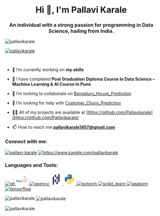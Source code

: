 <h1 align="center">Hi 👋, I'm Pallavi Karale</h1>
<h3 align="center">An individual with a strong passion for programming in Data Science, hailing from India.</h3>

<p align="left"> <img src="https://komarev.com/ghpvc/?username=pallavikarale&label=Profile%20views&color=0e75b6&style=flat" alt="pallavikarale" /> </p>

<p align="left"> <a href="https://github.com/ryo-ma/github-profile-trophy"><img src="https://github-profile-trophy.vercel.app/?username=pallavikarale" alt="pallavikarale" /></a> </p>

<p align="left"> <a href="https://twitter.com/" target="blank"><img src="https://img.shields.io/twitter/follow/?logo=twitter&style=for-the-badge" alt="" /></a> </p>

- 🔭 I’m currently working on **my skills**

- 🌱 I have completed **Post Graduation Diploma Course In Data Science – Machine Learning & AI Course In Pune**

- 👯 I’m looking to collaborate on [Bengaluru_House_Prediction](https://github.com/Pallavikarale/ML-Projects)

- 🤝 I’m looking for help with [Customer_Churn_Prediction](https://github.com/Pallavikarale/Customer_Churn_Prediction)

- 👨‍💻 All of my projects are available at [https://github.com/Pallavikarale](https://github.com/Pallavikarale)

- 📫 How to reach me **pallavikarale1457@gmail.com**

<h3 align="left">Connect with me:</h3>
<p align="left">
<a href="https://linkedin.com/in/pallavi-karale" target="blank"><img align="center" src="https://raw.githubusercontent.com/rahuldkjain/github-profile-readme-generator/master/src/images/icons/Social/linked-in-alt.svg" alt="pallavi-karale" height="30" width="40" /></a>
<a href="https://kaggle.com/https://www.kaggle.com/pallavikarale" target="blank"><img align="center" src="https://raw.githubusercontent.com/rahuldkjain/github-profile-readme-generator/master/src/images/icons/Social/kaggle.svg" alt="https://www.kaggle.com/pallavikarale" height="30" width="40" /></a>
</p>

<h3 align="left">Languages and Tools:</h3>
<p align="left"> <a href="https://git-scm.com/" target="_blank" rel="noreferrer"> <img src="https://www.vectorlogo.zone/logos/git-scm/git-scm-icon.svg" alt="git" width="40" height="40"/> </a> <a href="https://www.mysql.com/" target="_blank" rel="noreferrer"> <img src="https://raw.githubusercontent.com/devicons/devicon/master/icons/mysql/mysql-original-wordmark.svg" alt="mysql" width="40" height="40"/> </a> <a href="https://opencv.org/" target="_blank" rel="noreferrer"> <img src="https://www.vectorlogo.zone/logos/opencv/opencv-icon.svg" alt="opencv" width="40" height="40"/> </a> <a href="https://pandas.pydata.org/" target="_blank" rel="noreferrer"> <img src="https://raw.githubusercontent.com/devicons/devicon/2ae2a900d2f041da66e950e4d48052658d850630/icons/pandas/pandas-original.svg" alt="pandas" width="40" height="40"/> </a> <a href="https://www.python.org" target="_blank" rel="noreferrer"> <img src="https://raw.githubusercontent.com/devicons/devicon/master/icons/python/python-original.svg" alt="python" width="40" height="40"/> </a> <a href="https://pytorch.org/" target="_blank" rel="noreferrer"> <img src="https://www.vectorlogo.zone/logos/pytorch/pytorch-icon.svg" alt="pytorch" width="40" height="40"/> </a> <a href="https://scikit-learn.org/" target="_blank" rel="noreferrer"> <img src="https://upload.wikimedia.org/wikipedia/commons/0/05/Scikit_learn_logo_small.svg" alt="scikit_learn" width="40" height="40"/> </a> <a href="https://seaborn.pydata.org/" target="_blank" rel="noreferrer"> <img src="https://seaborn.pydata.org/_images/logo-mark-lightbg.svg" alt="seaborn" width="40" height="40"/> </a> <a href="https://www.tensorflow.org" target="_blank" rel="noreferrer"> <img src="https://www.vectorlogo.zone/logos/tensorflow/tensorflow-icon.svg" alt="tensorflow" width="40" height="40"/> </a> </p>

<p><img align="left" src="https://github-readme-stats.vercel.app/api/top-langs?username=pallavikarale&show_icons=true&locale=en&layout=compact" alt="pallavikarale" /></p>

<p>&nbsp;<img align="center" src="https://github-readme-stats.vercel.app/api?username=pallavikarale&show_icons=true&locale=en" alt="pallavikarale" /></p>

<p><img align="center" src="https://github-readme-streak-stats.herokuapp.com/?user=pallavikarale&" alt="pallavikarale" /></p>
